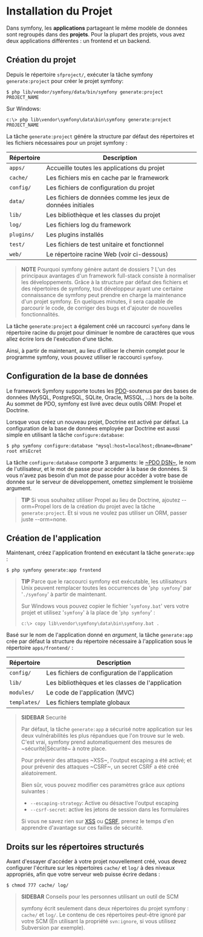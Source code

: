 Installation du Projet
=============

Dans symfony, les **applications** partageant le même modèle de données sont regroupés dans des
**projets**. Pour la plupart des projets, vous avez deux applications différentes : un
frontend et un backend.

Création du projet
----------------

Depuis le répertoire `sfproject/`, exécuter la tâche symfony `generate:project` pour
créer le projet symfony:

    $ php lib/vendor/symfony/data/bin/symfony generate:project PROJECT_NAME

Sur Windows:

    c:\> php lib\vendor\symfony\data\bin\symfony generate:project PROJECT_NAME

La tâche `generate:project` génére la structure par défaut des répertoires et
les fichiers nécessaires pour un projet symfony :

 | Répertoire  | Description
 | ----------- | ----------------------------------
 | `apps/`     | Accueille toutes les applications du projet
 | `cache/`    | Les fichiers mis en cache par le framework
 | `config/`   | Les fichiers de configuration du projet
 | `data/`     | Les fichiers de données comme les jeux de données initiales
 | `lib/`      | Les bibliothèque et les classes du projet
 | `log/`      | Les fichiers log du framework
 | `plugins/`  | Les plugins installés
 | `test/`     | Les fichiers de test unitaire et fonctionnel
 | `web/`      | Le répertoire racine Web (voir ci-dessous)

>**NOTE**
>Pourquoi symfony génère autant de dossiers ? L'un des principaux avantages d'un
>framework full-stack consiste à normaliser les développements. Grâce à
>la structure par défaut des fichiers et des répertoires de symfony, tout développeur ayant
>une certaine connaissance de symfony peut prendre en charge la maintenance d'un projet symfony.
>En quelques minutes, il sera capable de parcourir le code, de corriger des
>bugs et d'ajouter de nouvelles fonctionnalités.

La tâche `generate:project` a également créé un raccourci `symfony` dans le
répertoire racine du projet pour diminuer le nombre de caractères que vous allez écrire
lors de l'exécution d'une tâche.

Ainsi, à partir de maintenant, au lieu d'utiliser le chemin complet pour le programme
symfony, vous pouvez utiliser le raccourci `symfony`.

Configuration de la base de données
------------------------

Le framework Symfony supporte toutes les [PDO](http://www.php.net/PDO)-soutenus
par des bases de données (MySQL, PostgreSQL, SQLite, Oracle, MSSQL, ...) hors de la boîte. Au
sommet de PDO, symfony est livré avec deux outils ORM: Propel et Doctrine.

Lorsque vous créez un nouveau projet, Doctrine est activé par défaut. La configuration
de la base de données employée par Doctrine est aussi simple en utilisant la tâche `configure:database`:

    $ php symfony configure:database "mysql:host=localhost;dbname=dbname" root mYsEcret

La tâche `configure:database` comporte 3 arguments: le
[~PDO DSN~](http://www.php.net/manual/en/pdo.drivers.php), le nom de l'utilisateur, et
le mot de passe pour accéder à la base de données. Si vous n'avez pas besoin d'un mot de passe pour
accéder à votre base de donnée sur le serveur de développement, omettez simplement le troisième argument.

>**TIP**
>Si vous souhaitez utiliser Propel au lieu de Doctrine, ajoutez --orm=Propel lors de la création
>du projet avec la tâche `generate:project`. Et si vous ne voulez pas utiliser un
>ORM, passer juste --orm=none.

Création de l'application
--------------------

Maintenant, créez l'application frontend en exécutant la tâche `generate:app` :

    $ php symfony generate:app frontend

>**TIP**
>Parce que le raccourci symfony est exécutable, les utilisateurs Unix peuvent remplacer toutes
>les occurrences de '`php symfony`' par '`./symfony`' à partir de maintenant.
>
>Sur Windows vous pouvez copier le fichier '`symfony.bat`' vers votre projet et utilisez
>'`symfony`' à la place de '`php symfony`' :
>
>     c:\> copy lib\vendor\symfony\data\bin\symfony.bat .

Basé sur le nom de l'application donné en *argument*, la tâche `generate:app`
crée par défaut la structure du répertoire nécessaire à l'application sous le
répertoire `apps/frontend/` :

 | Répertoire   | Description
 | ------------ | -------------------------------------
 | `config/`    | Les fichiers de configuration de l'application
 | `lib/`       | Les bibliothèques et les classes de l'application
 | `modules/`   | Le code de l'application (MVC)
 | `templates/` | Les fichiers template globaux

>**SIDEBAR**
>Securité
>
>Par défaut, la tâche `generate:app` a sécurisé notre application sur les deux vulnérabilités
>les plus répandues que l'on trouve sur le web. C'est vrai, symfony
>prend automatiquement des mesures de ~sécurité|Sécurité~ à notre place.
>
>Pour prévenir des attaques ~XSS~, l'output escaping a été activé; et pour prévenir
>des attaques ~CSRF~, un secret CSRF a été créé aléatoirement.
>
>Bien sûr, vous pouvez modifier ces paramètres grâce aux *options* suivantes :
>
>  * `--escaping-strategy`: Active ou désactive l'output escaping
>  * `--csrf-secret`: active les jetons de session dans les formulaires
>
>Si vous ne savez rien sur
>[XSS](http://fr.wikipedia.org/wiki/Cross-site_scripting) ou
>[CSRF](http://fr.wikipedia.org/wiki/Cross-site_request_forgery), prenez le temps d'en
>apprendre d'avantage sur ces failles de sécurité.

Droits sur les répertoires structurés
--------------------------

Avant d'essayer d'accéder à votre projet nouvellement créé, vous devez configurer l'écriture
sur les répertoires `cache/` et `log/` à des niveaux appropriés,
afin que votre serveur web puisse écrire dedans :

    $ chmod 777 cache/ log/

>**SIDEBAR**
>Conseils pour les personnes utilisant un outil de SCM
>
>symfony écrit seulement dans deux répertoires du projet symfony :
>`cache/` et `log/`. Le contenu de ces répertoires peut-être ignoré
>par votre SCM (En utilisant la propriété `svn:ignore`, si vous utilisez Subversion
>par exemple).